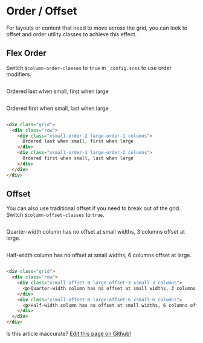 # Order / Offset

For layouts or content that need to move across the grid, you can look to offset and order utility classes to achieve this effect.

## Flex Order

Switch `$column-order-classes` to `true` in `_config.scss` to use order modifiers.

<div class="grid filler-bg">
  <div class="row">
    <div class="xsmall-order-2 large-order-1 columns has-no-padding-bottom">
      <p class="filler has-padding has-primary-color-bg">
        Ordered last when small, first when large
      </p>
    </div>
    <div class="xsmall-order-1 large-order-2 columns has-no-padding-bottom">
      <p class="filler has-padding has-secondary-color-bg">
        Ordered first when small, last when large
      </p>
    </div>
  </div>
</div>

```html
<div class="grid">
  <div class="row">
    <div class="xsmall-order-2 large-order-1 columns">
      Ordered last when small, first when large
    </div>
    <div class="xsmall-order-1 large-order-2 columns">
      Ordered first when small, last when large
    </div>
  </div>
</div>
```

## Offset

You can also use traditional offset if you need to break out of the grid. Switch `$column-offset-classes` to `true`.

<div class="grid filler-bg">
  <div class="row">
    <div class="xsmall-offset-0 large-offset-3 xsmall-3 columns has-no-padding-bottom">
      <p class="filler has-padding has-primary-color-bg">Quarter-width column has no offset at small widths, 3 columns offset at large.</p>
    </div>
    <div class="xsmall-offset-0 large-offset-6 xsmall-6 columns has-no-padding-bottom">
      <p class="filler has-padding has-secondary-color-bg">Half-width column has no offset at small widths, 6 columns offset at large.</p>
    </div>
  </div>
</div>

```html
<div class="grid">
  <div class="row">
    <div class="xsmall-offset-0 large-offset-3 xsmall-3 columns">
      <p>Quarter-width column has no offset at small widths, 3 columns offset at large.</p>
    </div>
    <div class="xsmall-offset-0 large-offset-6 xsmall-6 columns">
      <p>Half-width column has no offset at small widths, 6 columns offset at large.</p>
    </div>
  </div>
</div>
```

<p class="has-right-text">Is this article inaccurate? <a href="https://github.com/geotrev/undernet/tree/master/docs/offset_order">Edit this page on Github!</a></p>
